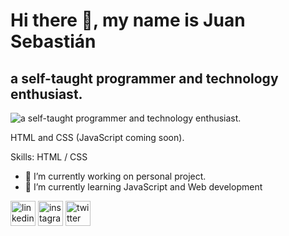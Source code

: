 # Hi there 👋, my name is Juan Sebastián
## a self-taught programmer and technology enthusiast. 
![a self-taught programmer and technology enthusiast. ](https://github.com/soyjuanbenitez/soyjuanbenitez/assets/45110269/3ed59986-6fb5-4044-9c68-50d3fe40b760)

HTML and CSS (JavaScript coming soon).

Skills: HTML / CSS

- 🔭 I’m currently working on personal project. 
- 🌱 I’m currently learning JavaScript and Web development 


[<img src='https://cdn.jsdelivr.net/npm/simple-icons@3.0.1/icons/linkedin.svg' alt='linkedin' height='40'>](https://www.linkedin.com/in/juanbenitez404/)  [<img src='https://cdn.jsdelivr.net/npm/simple-icons@3.0.1/icons/instagram.svg' alt='instagram' height='40'>](https://www.instagram.com/benytiantez/)  [<img src='https://cdn.jsdelivr.net/npm/simple-icons@3.0.1/icons/twitter.svg' alt='twitter' height='40'>](https://twitter.com/soyjuanbenitez)  

